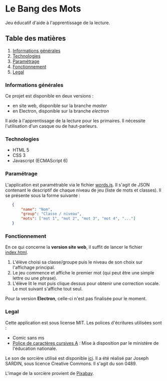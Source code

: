 # Le Bang des Mots

Jeu éducatif d'aide à l'apprentissage de la lecture.

## Table des matières 
1. [Informations générales](#informations-générales)
2. [Technologies](#technologies)
3. [Paramétrage](#paramétrage)
4. [Fonctionnement](#fonctionnement)
5. [Legal](#legal)


### Informations générales

Ce projet est disponible en deux versions : 
- en site web, disponible sur la branche *master*
- en Electron, disponible sur la branche *electron*

Il aide à l'apprentissage de la lecture pour les primaires. Il nécessite l'utilisation d'un casque ou de haut-parleurs.


### Technologies

- HTML 5
- CSS 3
- Javascript (ECMAScript 6)


### Paramétrage

L'application est paramétrable via le fichier [words.js](assets/words.js). Il s'agit de JSON contenant le descriptif de chaque niveau de jeu (liste de mots et classes).
Il se présente sous la forme suivante :

```json
   {
       "name": "Nom",
       "group": "Classe / niveau",
       "mots": ["mot 1", "mot 2", "mot 3", "mot 4", "..."]
   }
```


### Fonctionnement

En ce qui concerne la **version site web**, il suffit de lancer le fichier [index.html](index.html). 
1. L'élève choisi sa classe/groupe puis le niveau de son choix sur l'affichage principal.
2. Le jeu commence et affiche le premier mot (qui peut être une simple lettre ou une phrase). 
3. L'élève lit le mot puis clique dessus pour obtenir une correction vocale. Le mot suivant s'affiche tout seul.

Pour la version **Electron**, celle-ci n'est pas finalisée pour le moment.


### Legal

Cette application est sous license MIT.
Les polices d'écritures utilisées sont : 
- Comic sans ms
- [Police de caractères cursives A](#https://eduscol.education.fr/204/polices-de-caracteres-cursives-pour-l-enseignement-de-l-ecriture) : Mise à disposition par le ministère de l'éducation nationale.

Le son de sorcière utilisé est disponible [ici](#https://lasonotheque.org/). Il a été réalisé par Joseph SARDIN, sous licence Creative Commons. Il s'agit du son 0489.

L'image de la sorcière provient de [Pixabay](#https://pixabay.com/fr/vectors/des-animaux-dessin-anim%C3%A9-cat-2027045/).